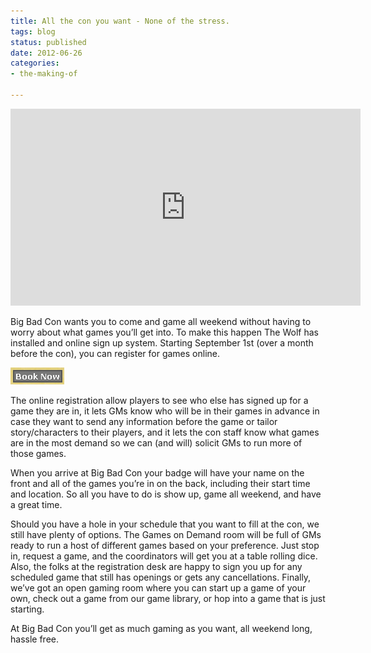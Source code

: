 ```yaml
---
title: All the con you want - None of the stress.
tags: blog
status: published
date: 2012-06-26
categories:
- the-making-of

---
```

<iframe src="https://www.youtube.com/embed/YEONFDf-eKo" frameborder="0" width="560" height="315"></iframe>

Big Bad Con wants you to come and game all weekend without having to worry about what games you’ll get into. To make this happen The Wolf has installed and online sign up system. Starting September 1st (over a month before the con), you can register for games online.

[![](/images/book_now.png "book_now")](http://www.bigbadcon.com/wp-content/uploads/2012/06/book_now.png)

The online registration allow players to see who else has signed up for a game they are in, it lets GMs know who will be in their games in advance in case they want to send any information before the game or tailor story/characters to their players, and it lets the con staff know what games are in the most demand so we can (and will) solicit GMs to run more of those games.

When you arrive at Big Bad Con your badge will have your name on the front and all of the games you’re in on the back, including their start time and location. So all you have to do is show up, game all weekend, and have a great time.

Should you have a hole in your schedule that you want to fill at the con, we still have plenty of options. The Games on Demand room will be full of GMs ready to run a host of different games based on your preference. Just stop in, request a game, and the coordinators will get you at a table rolling dice. Also, the folks at the registration desk are happy to sign you up for any scheduled game that still has openings or gets any cancellations. Finally, we’ve got an open gaming room where you can start up a game of your own, check out a game from our game library, or hop into a game that is just starting.

At Big Bad Con you’ll get as much gaming as you want, all weekend long, hassle free.